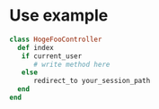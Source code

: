 # Use example
```ruby
class HogeFooController
  def index
   if current_user
      # write method here
   else 
      redirect_to your_session_path
  end
end
```
